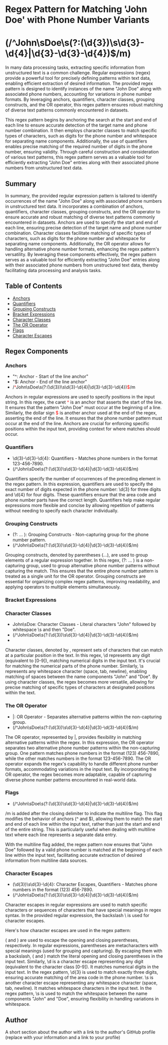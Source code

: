 # Regex Pattern for Matching 'John Doe' with Phone Number Variants 
# (/^John\sDoe\s(?:\(\d{3}\)\s\d{3}-\d{4}|\d{3}-\d{3}-\d{4})$/m)

In many data processing tasks, extracting specific information from unstructured text is a common challenge. Regular expressions (regex) provide a powerful tool for precisely defining patterns within text data, enabling efficient extraction of desired information. The provided regex pattern is designed to identify instances of the name "John Doe" along with associated phone numbers, accounting for variations in phone number formats. By leveraging anchors, quantifiers, character classes, grouping constructs, and the OR operator, this regex pattern ensures robust matching of diverse text patterns commonly encountered in datasets.

This regex pattern begins by anchoring the search at the start and end of each line to ensure accurate detection of the target name and phone number combination. It then employs character classes to match specific types of characters, such as digits for the phone number and whitespace for separating name components. Additionally, the use of quantifiers enables precise matching of the required number of digits in the phone number, ensuring validity. Through careful construction and consideration of various text patterns, this regex pattern serves as a valuable tool for efficiently extracting "John Doe" entries along with their associated phone numbers from unstructured text data.

## Summary

 In summary, the provided regular expression pattern is tailored to identify occurrences of the name "John Doe" along with associated phone numbers in unstructured text data. It incorporates a combination of anchors, quantifiers, character classes, grouping constructs, and the OR operator to ensure accurate and robust matching of diverse text patterns commonly encountered in datasets. Anchors are used to specify the start and end of each line, ensuring precise detection of the target name and phone number combination. Character classes facilitate matching of specific types of characters, such as digits for the phone number and whitespace for separating name components. Additionally, the OR operator allows for handling alternative phone number formats, enhancing the regex pattern's versatility. By leveraging these components effectively, the regex pattern serves as a valuable tool for efficiently extracting "John Doe" entries along with their associated phone numbers from unstructured text data, thereby facilitating data processing and analysis tasks.

## Table of Contents

- [Anchors](#anchors)
- [Quantifiers](#quantifiers)
- [Grouping Constructs](#grouping-constructs)
- [Bracket Expressions](#bracket-expressions)
- [Character Classes](#character-classes)
- [The OR Operator](#the-or-operator)
- [Flags](#flags)
- [Character Escapes](#character-escapes)

## Regex Components

### Anchors
- "^: Anchor - Start of the line anchor" 
- "$: Anchor - End of the line anchor"
- /<span style="color:red;">^</span>John\sDoe\s(?:\(\d{3}\)\s\d{3}-\d{4}|\d{3}-\d{3}-\d{4})<span style="color:red;">$</span>/m

Anchors in regular expressions are used to specify positions in the input string. In this regex, the caret <span style="color:red;">^</span> is an anchor that asserts the start of the line. It ensures that the pattern "John Doe" must occur at the beginning of a line. Similarly, the dollar sign <span style="color:red;">$</span> is another anchor used at the end of the regex, asserting the end of the line. It ensures that the phone number pattern must occur at the end of the line. Anchors are crucial for enforcing specific positions within the input text, providing context for where matches should occur.

### Quantifiers
- \d{3}-\d{3}-\d{4}: Quantifiers - Matches phone numbers in the format 123-456-7890.
- (/^John\sDoe\s(?:\(\d{3}\)\s\d{3}-\d{4}|\d{3}-\d{3}-\d{4})$/m)

Quantifiers specify the number of occurrences of the preceding element in the regex pattern. In this expression, quantifiers are used to specify the exact number of digits expected in the phone number: \d{3} for three digits and \d{4} for four digits. These quantifiers ensure that the area code and phone number parts have the correct length. Quantifiers help make regular expressions more flexible and concise by allowing repetition of patterns without needing to specify each character individually.

### Grouping Constructs
- (?: ... ): Grouping Constructs - Non-capturing group for the phone number pattern.
- (/^John\sDoe\s(?:\(\d{3}\)\s\d{3}-\d{4}|\d{3}-\d{3}-\d{4})$/m)

 Grouping constructs, denoted by parentheses (...), are used to group elements of a regular expression together. In this regex, (?: ... ) is a non-capturing group, used to group alternative phone number patterns without capturing the match. This ensures that the entire phone number pattern is treated as a single unit for the OR operator. Grouping constructs are essential for organizing complex regex patterns, improving readability, and applying operators to multiple elements simultaneously.

### Bracket Expressions

### Character Classes
- John\sDoe: Character Classes - Literal characters "John" followed by whitespace \s and then "Doe".
- (/^John\sDoe\s(?:\(\d{3}\)\s\d{3}-\d{4}|\d{3}-\d{3}-\d{4})$/m)
-
Character classes, denoted by \, represent sets of characters that can match at a particular position in the text. In this regex, \d represents any digit (equivalent to [0-9]), matching numerical digits in the input text. It's crucial for matching the numerical parts of the phone number. Similarly, \s represents any whitespace character (space, tab, newline), enabling matching of spaces between the name components "John" and "Doe". By using character classes, the regex becomes more versatile, allowing for precise matching of specific types of characters at designated positions within the text.

### The OR Operator
- |: OR Operator - Separates alternative patterns within the non-capturing group.
- (/^John\sDoe\s(?:\(\d{3}\)\s\d{3}-\d{4}|\d{3}-\d{3}-\d{4})$/m)

The OR operator, represented by |, provides flexibility in matching alternative patterns within the regex. In this expression, the OR operator separates two alternative phone number patterns within the non-capturing group. One pattern matches phone numbers in the format (123) 456-7890, while the other matches numbers in the format 123-456-7890. The OR operator expands the regex's capability to handle different phone number formats, accommodating variations in the input text. By incorporating the OR operator, the regex becomes more adaptable, capable of capturing diverse phone number patterns encountered in real-world data.

### Flags
- (/^John\sDoe\s(?:\(\d{3}\)\s\d{3}-\d{4}|\d{3}-\d{3}-\d{4})$/m)

/m is added after the closing delimiter to indicate the multiline flag. This flag modifies the behavior of anchors (^ and $), allowing them to match the start and end of each line within the input text, rather than just the start and end of the entire string. This is particularly useful when dealing with multiline text where each line represents a separate data entry.

With the multiline flag added, the regex pattern now ensures that "John Doe" followed by a valid phone number is matched at the beginning of each line within the input text, facilitating accurate extraction of desired information from multiline data sources.

### Character Escapes
- \(\d{3}\)\s\d{3}-\d{4}: Character Escapes, Quantifiers - Matches phone numbers in the format (123) 456-7890.
- (/^John\sDoe\s(?:\(\d{3}\)\s\d{3}-\d{4}|\d{3}-\d{3}-\d{4})$/m)

Character escapes in regular expressions are used to match specific characters or sequences of characters that have special meanings in regex syntax. In the provided regular expression, the backslash \ is used for character escapes.

Here's how character escapes are used in the regex pattern:

\( and \) are used to escape the opening and closing parentheses, respectively. In regular expressions, parentheses are metacharacters with special meanings (used for grouping and capturing). By escaping them with a backslash, \( and \) match the literal opening and closing parentheses in the input text.
Similarly, \d is a character escape representing any digit (equivalent to the character class [0-9]). It matches numerical digits in the input text. In the regex pattern, \d{3} is used to match exactly three digits, ensuring accurate matching of the area code in the phone number.
\s is another character escape representing any whitespace character (space, tab, newline). It matches whitespace characters in the input text. In the regex pattern, \s is used to match the whitespace between the name components "John" and "Doe", ensuring flexibility in handling variations in whitespace.

## Author

A short section about the author with a link to the author's GitHub profile (replace with your information and a link to your profile)
